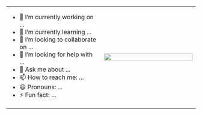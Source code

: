 <div style="width: 100%; border-radius: 8px; overflow: hidden;">
  <table width="100%">
    <tr>
      <td align="left" style="width: 50%;">
        <!-- Seu texto aqui -->
        <ul>
          <li>🔭 I’m currently working on ...</li>
          <li>🌱 I’m currently learning ...</li>
          <li>👯 I’m looking to collaborate on ...</li>
          <li>🤔 I’m looking for help with ...</li>
          <li>💬 Ask me about ...</li>
          <li>📫 How to reach me: ...</li>
          <li>😄 Pronouns: ...</li>
          <li>⚡ Fun fact: ...</li>
        </ul>
      </td>
      <td align="right" style="width: 50%;">
        <div style="display: flex; justify-content: center; align-items: center; width: 100%; height: 100%;">
          <img src="https://user-images.githubusercontent.com/74038190/225813708-98b745f2-7d22-48cf-9150-083f1b00d6c9.gif" style="flex: 1; width: 100%; height: auto; object-fit: cover;" />
        </div>
      </td>
    </tr>
  </table>
</div>
